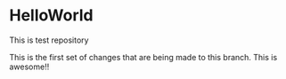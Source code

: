 # HelloWorld
This is test repository

This is the first set of changes that are being made to this branch.
This is awesome!!
